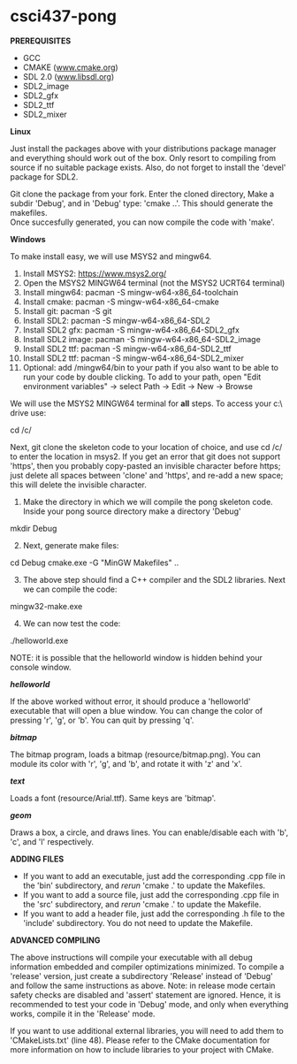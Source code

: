 # csci437-pong
**PREREQUISITES**

- GCC
- CMAKE (www.cmake.org)
- SDL 2.0 (www.libsdl.org)
- SDL2_image
- SDL2_gfx
- SDL2_ttf
- SDL2_mixer

**Linux**

Just install the packages above with your distributions package manager and
everything should work out of the box.  Only resort to compiling from source
if no suitable package exists.  Also, do not forget to install the 'devel'
package for SDL2.

Git clone the package from your fork. Enter the cloned directory, Make a subdir 
'Debug', and in 'Debug' type: 'cmake ..'.  This should generate the makefiles.  
Once succesfully generated, you can now compile the code with 'make'.

**Windows**

To make install easy, we will use MSYS2 and mingw64.

1) Install MSYS2: https://www.msys2.org/
2) Open the MSYS2 MINGW64 terminal (not the MSYS2 UCRT64 terminal)
2) Install mingw64:    pacman -S mingw-w64-x86_64-toolchain
3) Install cmake:      pacman -S mingw-w64-x86_64-cmake
4) Install git:        pacman -S git
5) Install SDL2:       pacman -S mingw-w64-x86_64-SDL2
6) Install SDL2 gfx:   pacman -S mingw-w64-x86_64-SDL2_gfx
7) Install SDL2 image: pacman -S mingw-w64-x86_64-SDL2_image
8) Install SDL2 ttf:   pacman -S mingw-w64-x86_64-SDL2_ttf
9) Install SDL2 ttf:   pacman -S mingw-w64-x86_64-SDL2_mixer
10) Optional: add <msys2 install path>/mingw64/bin to your path if you also want to be able to run your code by double clicking.  To add to your path, open "Edit environment variables" -> select Path -> Edit -> New -> Browse

We will use the MSYS2 MINGW64 terminal for **all** steps. To access your c:\ drive use:

cd /c/

Next, git clone the skeleton code to your location of choice, and use cd /c/<path> to
enter the location in msys2.  If you get an error that git does not support 'https', then you probably copy-pasted an invisible character before
https; just delete all spaces between 'clone' and 'https', and re-add a new space; this will delete the invisible character.

1) Make the directory in which we will compile the pong skeleton code.  Inside
your pong source directory make a directory 'Debug'

mkdir Debug

2) Next, generate make files:

cd Debug
cmake.exe -G "MinGW Makefiles" ..

3) The above step should find a C++ compiler and the SDL2 libraries.  Next we
can compile the code:

mingw32-make.exe

4) We can now test the code:

./helloworld.exe

NOTE: it is possible that the helloworld window is hidden behind your console window.

***helloworld***

If the above worked without error, it should  produce a 'helloworld' executable that will open a blue
window.  You can change the color of pressing 'r', 'g', or 'b'.  You can quit
by pressing 'q'.

***bitmap***

The bitmap program, loads a bitmap (resource/bitmap.png).  You can module its
color with 'r', 'g', and 'b', and rotate it with 'z' and 'x'.

***text***

Loads a font (resource/Arial.ttf).  Same keys are 'bitmap'.

***geom***

Draws a box, a circle, and draws lines.  You can enable/disable each with 'b',
'c', and 'l' respectively.


**ADDING FILES**

- If you want to add an executable, just add the corresponding .cpp file in the 'bin' subdirectory, and _rerun_ 'cmake .' to update the Makefiles.
- If you want to add a source file, just add the corresponding .cpp file in the 'src' subdirectory, and _rerun_ 'cmake .' to update the Makefile.
- If you want to add a header file, just add the corresponding .h file to the 'include' subdirectory. You do not need to update the Makefile.


**ADVANCED COMPILING**

The above instructions will compile your executable with all debug information embedded and compiler optimizations minimized.  To compile a 'release' version, just create a subdirectory 'Release' instead of 'Debug' and follow the same instructions as above. Note: in release mode certain safety checks are disabled and 'assert' statement are ignored. Hence, it is recommended to test your code in 'Debug' mode, and only when everything works, compile it in the 'Release' mode.

If you want to use additional external libraries, you will need to add them to 'CMakeLists.txt' (line 48). Please refer to the CMake documentation for more information on how to include libraries to your project with CMake.
